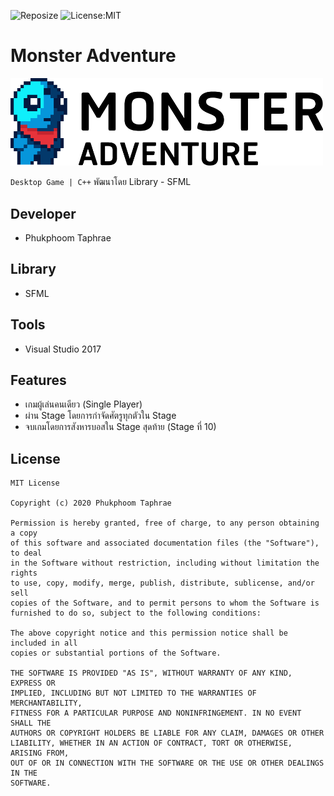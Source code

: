 ![Reposize](https://img.shields.io/github/repo-size/phoom1477/Monster_Adventure)
![License:MIT](https://img.shields.io/github/license/phoom1477/Monster_Adventure)

# **Monster Adventure**

<img src="https://github.com/phoom1477/Monster_Adventure/blob/master/Monster_Adventure/src/Resource/Gamelogo/logo_Black.png" alt="drawing" width="500">

`Desktop Game | C++` พัฒนาโดย Library - SFML 

## Developer
 - Phukphoom Taphrae

## Library
 - SFML

## Tools
 - Visual Studio 2017

## Features
 - เกมผู้เล่นคนเดียว (Single Player)
 - ผ่าน Stage โดยการกำจัดศัตรูทุกตัวใน Stage 
 - จบเกมโดยการสังหารบอสใน Stage สุดท้าย (Stage ที่ 10)

## License
```
MIT License

Copyright (c) 2020 Phukphoom Taphrae

Permission is hereby granted, free of charge, to any person obtaining a copy
of this software and associated documentation files (the "Software"), to deal
in the Software without restriction, including without limitation the rights
to use, copy, modify, merge, publish, distribute, sublicense, and/or sell
copies of the Software, and to permit persons to whom the Software is
furnished to do so, subject to the following conditions:

The above copyright notice and this permission notice shall be included in all
copies or substantial portions of the Software.

THE SOFTWARE IS PROVIDED "AS IS", WITHOUT WARRANTY OF ANY KIND, EXPRESS OR
IMPLIED, INCLUDING BUT NOT LIMITED TO THE WARRANTIES OF MERCHANTABILITY,
FITNESS FOR A PARTICULAR PURPOSE AND NONINFRINGEMENT. IN NO EVENT SHALL THE
AUTHORS OR COPYRIGHT HOLDERS BE LIABLE FOR ANY CLAIM, DAMAGES OR OTHER
LIABILITY, WHETHER IN AN ACTION OF CONTRACT, TORT OR OTHERWISE, ARISING FROM,
OUT OF OR IN CONNECTION WITH THE SOFTWARE OR THE USE OR OTHER DEALINGS IN THE
SOFTWARE.
```
